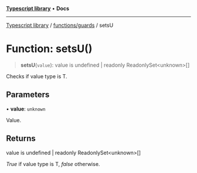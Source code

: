 [**Typescript library**](../../../index.md) • **Docs**

***

[Typescript library](../../../modules.md) / [functions/guards](../index.md) / setsU

# Function: setsU()

> **setsU**(`value`): value is undefined \| readonly ReadonlySet\<unknown\>\[\]

Checks if value type is T.

## Parameters

• **value**: `unknown`

Value.

## Returns

value is undefined \| readonly ReadonlySet\<unknown\>\[\]

_True_ if value type is T, _false_ otherwise.

